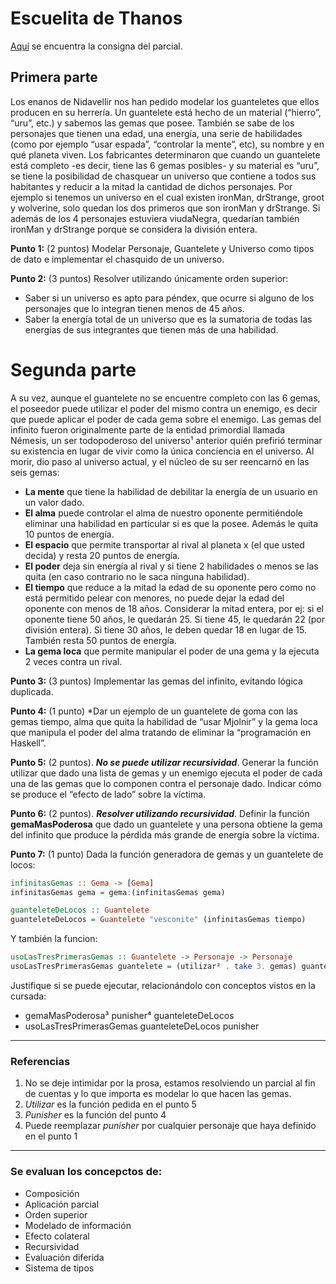 # Escuelita de Thanos

[Aquí](https://docs.google.com/document/d/1IKrJkdbPyoxfHqREIfqzxpsBdANcL2g9gvs9t-IR30E/edit) se encuentra la consigna del parcial.

## Primera parte
Los enanos de Nidavellir nos han pedido modelar los guanteletes que ellos producen en su herrería. Un guantelete está hecho de un material (“hierro”, “uru”, etc.) y sabemos las gemas que posee. También se sabe de los personajes que tienen una edad, una energía, una serie de habilidades (como por ejemplo “usar espada”, “controlar la mente”, etc), su nombre y en qué planeta viven. Los fabricantes determinaron que cuando un guantelete está completo -es decir, tiene las 6 gemas posibles- y su material es “uru”, se tiene la posibilidad de chasquear un universo que contiene a todos sus habitantes y reducir a la mitad la cantidad de dichos personajes. 
Por ejemplo si tenemos un universo en el cual existen ironMan, drStrange, groot y wolverine, solo quedan los dos primeros que son ironMan y drStrange. Si además de los 4 personajes estuviera viudaNegra, quedarían también ironMan y drStrange porque se considera la división entera.

**Punto 1:** (2 puntos) Modelar Personaje, Guantelete y Universo como tipos de dato e implementar el chasquido de un universo.


**Punto 2:** (3 puntos) Resolver utilizando únicamente orden superior:
* Saber si un universo es apto para péndex, que ocurre si alguno de los personajes que lo integran tienen menos de 45 años.
* Saber la energía total de un universo que es la sumatoria de todas las energías de sus integrantes que tienen más de una habilidad.



# Segunda parte
A su vez, aunque el guantelete no se encuentre completo con las 6 gemas, el poseedor puede utilizar el poder del mismo contra un enemigo, es decir que puede aplicar el poder de cada gema sobre el enemigo. Las gemas del infinito fueron originalmente parte de la entidad primordial llamada Némesis, un ser todopoderoso del universo¹ anterior quién prefirió terminar su existencia en lugar de vivir como la única conciencia en el universo. Al morir, dio paso al universo actual, y el núcleo de su ser reencarnó en las seis gemas: 
  * **La mente** que tiene la habilidad de debilitar la energía de un usuario en un valor dado.
  * **El alma** puede controlar el alma de nuestro oponente permitiéndole eliminar una habilidad en particular si es que la posee. Además le quita 10 puntos de energía. 
  * **El espacio** que permite transportar al rival al planeta x (el que usted decida) y resta 20 puntos de energía.
  * **El poder** deja sin energía al rival y si tiene 2 habilidades o menos se las quita (en caso contrario no le saca ninguna habilidad).
  * **El tiempo** que reduce a la mitad la edad de su oponente pero como no está permitido pelear con menores, no puede dejar la edad del oponente con menos de 18 años. Considerar la mitad entera, por ej: si el oponente tiene 50 años, le quedarán 25. Si tiene 45, le quedarán 22 (por división entera). Si tiene 30 años, le deben quedar 18 en lugar de 15. También resta 50 puntos de energía.
  * **La gema loca** que permite manipular el poder de una gema y la ejecuta 2 veces contra un rival.

**Punto 3:** (3 puntos) Implementar las gemas del infinito, evitando lógica duplicada.  

**Punto 4:** (1 punto) *Dar un ejemplo de un guantelete de goma con las gemas tiempo, alma que quita la habilidad de “usar Mjolnir” y la gema loca que manipula el poder del alma tratando de eliminar la “programación en Haskell”.


**Punto 5:** (2 puntos). ***No se puede utilizar recursividad***. Generar la función utilizar  que dado una lista de gemas y un enemigo ejecuta el poder de cada una de las gemas que lo componen contra el personaje dado. Indicar cómo se produce el “efecto de lado” sobre la víctima.


**Punto 6:** (2 puntos). ***Resolver utilizando recursividad***. Definir la función **gemaMasPoderosa** que dado un guantelete y una persona obtiene la gema del infinito que produce la pérdida más grande de energía sobre la víctima. 

**Punto 7:** (1 punto) Dada la función generadora de gemas y un guantelete de locos:
```hs
infinitasGemas :: Gema -> [Gema]
infinitasGemas gema = gema:(infinitasGemas gema)

guanteleteDeLocos :: Guantelete
guanteleteDeLocos = Guantelete "vesconite" (infinitasGemas tiempo)
```

Y también la funcion:
```hs
usoLasTresPrimerasGemas :: Guantelete -> Personaje -> Personaje
usoLasTresPrimerasGemas guantelete = (utilizar² . take 3. gemas) guantelete
```

Justifique si se puede ejecutar, relacionándolo con conceptos vistos en la cursada:
  * gemaMasPoderosa³ punisher⁴ guanteleteDeLocos
  * usoLasTresPrimerasGemas guanteleteDeLocos punisher

-----

### Referencias

1. No se deje intimidar por la prosa, estamos resolviendo un parcial al fin de cuentas y lo que importa es modelar lo que hacen las gemas.
2. *Utilizar* es la función pedida en el punto 5
3. *Punisher* es la función del punto 4
4. Puede reemplazar *punisher* por cualquier personaje que haya definido en el punto 1

----

### Se evaluan los concepctos de:
* Composición
* Aplicación parcial
* Orden superior
* Modelado de información
* Efecto colateral
* Recursividad
* Evaluación diferida
* Sistema de tipos

